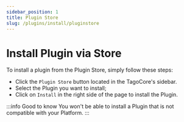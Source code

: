 ```yaml
---
sidebar_position: 1
title: Plugin Store
slug: /plugins/install/pluginstore
---
```


# Install Plugin via Store

To install a plugin from the Plugin Store, simply follow these steps:

- Click the `Plugin Store` button located in the TagoCore's sidebar.
- Select the Plugin you want to install;
- Click on `Install` in the right side of the page to install the Plugin.

:::info Good to know
You won't be able to install a Plugin that is not compatible with your Platform.
:::
